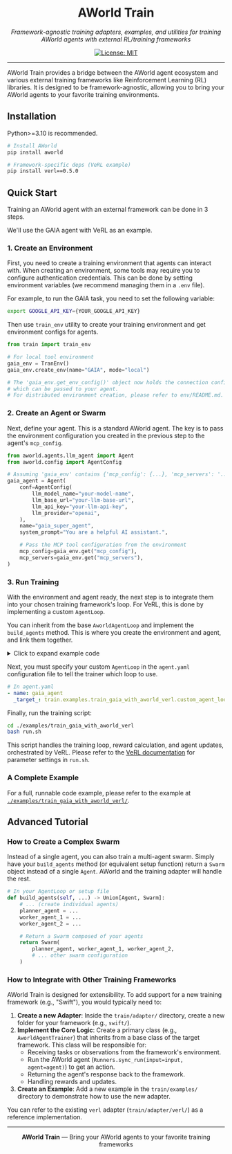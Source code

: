 <div align="center">

# AWorld Train

*Framework-agnostic training adapters, examples, and utilities for training AWorld agents with external RL/training frameworks*

[![License: MIT][license-image]][license-url]

</div>

---

AWorld Train provides a bridge between the AWorld agent ecosystem and various external training frameworks like Reinforcement Learning (RL) libraries. It is designed to be framework-agnostic, allowing you to bring your AWorld agents to your favorite training environments.

## Installation

Python>=3.10 is recommended.

```bash
# Install AWorld
pip install aworld

# Framework-specific deps (VeRL example)
pip install verl==0.5.0
```

## Quick Start

Training an AWorld agent with an external framework can be done in 3 steps.

We'll use the GAIA agent with VeRL as an example.


### 1. Create an Environment
First, you need to create a training environment that agents can interact with. 
When creating an environment, some tools may require you to configure authentication credentials. This can be done by setting environment variables (we recommend managing them in a `.env` file).

For example, to run the GAIA task, you need to set the following variable:
```bash
export GOOGLE_API_KEY={YOUR_GOOGLE_API_KEY}
```

Then use `train_env` utility to create your training environment and get environment configs for agents.
```python
from train import train_env

# For local tool environment
gaia_env = TranEnv()
gaia_env.create_env(name="GAIA", mode="local")

# The 'gaia_env.get_env_config()' object now holds the connection configuration for the MCP server,
# which can be passed to your agent.
# For distributed environment creation, please refer to env/README.md.
```

### 2. Create an Agent or Swarm
Next, define your agent. This is a standard AWorld agent. The key is to pass the environment configuration you created in the previous step to the agent's `mcp_config`.

```python
from aworld.agents.llm_agent import Agent
from aworld.config import AgentConfig

# Assuming 'gaia_env' contains {'mcp_config': {...}, 'mcp_servers': '...'}
gaia_agent = Agent(
    conf=AgentConfig(
        llm_model_name="your-model-name",
        llm_base_url="your-llm-base-url",
        llm_api_key="your-llm-api-key",
        llm_provider="openai",
    ),
    name="gaia_super_agent",
    system_prompt="You are a helpful AI assistant.",

    # Pass the MCP tool configuration from the environment
    mcp_config=gaia_env.get("mcp_config"),
    mcp_servers=gaia_env.get("mcp_servers"),
)
```

### 3. Run Training
With the environment and agent ready, the next step is to integrate them into your chosen training framework's loop. For VeRL, this is done by implementing a custom `AgentLoop`.

You can inherit from the base `AworldAgentLoop` and implement the `build_agents` method. This is where you create the environment and agent, and link them together.

<details>
<summary>Click to expand example code</summary>

```python
# In your custom_agent_loop.py
class GaiaAgentLoop(AworldAgentLoop):
  def build_agents(self, ...):
      # Create the environment
      gaia_env = TranEnv()
      gaia_env.create_env(name="GAIA", mode="local")

      # Create and return the agent, passing in the env config
      return Agent(
          ...,
          mcp_config=gaia_env.get_env_config().get("mcp_config"),
          mcp_servers=gaia_env.get_env_config().get("mcp_servers"),
      )
```

</details>

Next, you must specify your custom `AgentLoop` in the `agent.yaml` configuration file to tell the trainer which loop to use.

```yaml
# In agent.yaml
- name: gaia_agent
  _target_: train.examples.train_gaia_with_aworld_verl.custom_agent_loop.GaiaAgentLoop
```

Finally, run the training script:
```bash
cd ./examples/train_gaia_with_aworld_verl
bash run.sh
```
This script handles the training loop, reward calculation, and agent updates, orchestrated by VeRL.
Please refer to the [VeRL documentation](https://verl.readthedocs.io/en/latest/examples/config.html) for parameter settings in `run.sh`.

### A Complete Example

For a full, runnable code example, please refer to the example at [`./examples/train_gaia_with_aworld_verl/`](./examples/train_gaia_with_aworld_verl/).

## Advanced Tutorial

### How to Create a Complex Swarm
Instead of a single agent, you can also train a multi-agent swarm. Simply have your `build_agents` method (or equivalent setup function) return a `Swarm` object instead of a single `Agent`. AWorld and the training adapter will handle the rest.

```python
# In your AgentLoop or setup file
def build_agents(self, ...) -> Union[Agent, Swarm]:
    # ... (create individual agents)
    planner_agent = ...
    worker_agent_1 = ...
    worker_agent_2 = ...

    # Return a Swarm composed of your agents
    return Swarm(
        planner_agent, worker_agent_1, worker_agent_2,
        # ... other swarm configuration
    )
```

### How to Integrate with Other Training Frameworks
AWorld Train is designed for extensibility. To add support for a new training framework (e.g., "Swift"), you would typically need to:

1.  **Create a new Adapter**: Inside the `train/adapter/` directory, create a new folder for your framework (e.g., `swift/`).
2.  **Implement the Core Logic**: Create a primary class (e.g., `AworldAgentTrainer`) that inherits from a base class of the target framework. This class will be responsible for:
    *   Receiving tasks or observations from the framework's environment.
    *   Run the AWorld agent (`Runners.sync_run(input=input, agent=agent)`) to get an action.
    *   Returning the agent's response back to the framework.
    *   Handling rewards and updates.
3.  **Create an Example**: Add a new example in the `train/examples/` directory to demonstrate how to use the new adapter.

You can refer to the existing `verl` adapter (`train/adapter/verl/`) as a reference implementation.

---

<div align="center">

**AWorld Train** — Bring your AWorld agents to your favorite training frameworks

[license-image]: https://img.shields.io/badge/License-MIT-yellow.svg
[license-url]: https://opensource.org/licenses/MIT

</div>
